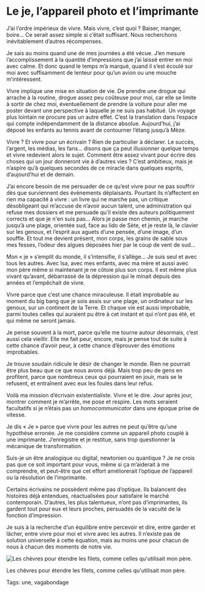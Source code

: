 # Le je, l’appareil photo et l’imprimante

J’ai l’ordre impérieux de vivre. Mais vivre, c’est quoi ? Baiser, manger, boire… Ce serait assez simple si c’était suffisant. Nous recherchons inévitablement d’autres récompenses.

Je sais au moins quand une de mes journées a été vécue. J’en mesure l’accomplissement à la quantité d’impressions que j’ai laissé entrer en moi avec calme. Et donc quand le temps m’a marqué, quand il s’est écoulé sur moi avec suffisamment de lenteur pour qu’un avion ou une mouche m’intéressent.

Vivre implique une mise en situation de vie. De prendre une drogue qui arrache à la routine, drogue assez peu coûteuse pour moi, car elle se limite à sortir de chez moi, éventuellement de prendre la voiture pour aller me poster devant une perspective à laquelle je ne suis pas habitué. Un voyage plus lointain ne procure pas un autre effet. C’est la translation dans l’espace qui compte indépendamment de la distance absolue. Aujourd’hui, j’ai déposé les enfants au tennis avant de contourner l’étang jusqu’à Mèze.

Vivre ? Et vivre pour un écrivain ? Rien de particulier à déclarer. Le succès, l’argent, les médias, les fans… disons que ça peut illusionner quelque temps et vivre redevient alors le sujet. Comment être assez vivant pour écrire des choses qui un jour donneront vie à d’autres vies ? C’est ambitieux, mais je n’aspire qu’à quelques secondes de ce miracle dans quelques esprits, d’aujourd’hui et de demain.

J’ai encore besoin de me persuader de ce qu’est vivre pour ne pas souffrir dès que surviennent des évènements déplaisants. Pourtant ils n’affectent en rien ma capacité à vivre : un livre qui ne marche pas, un critique désobligeant qui m’accuse de n’avoir aucun talent, une administration qui refuse mes dossiers et me persuade qu’il existe des auteurs politiquement corrects et que je n'en suis pas… Alors je passe mon chemin, je marche jusqu’à une plage, orientée sud, face au lido de Sète, et je reste là, le clavier sur les genoux, et l’esprit aux aguets d’une pensée, d’une image, d’un souffle. Et tout me devient présent, mon corps, les grains de sable sous mes fesses, l’odeur des algues déposées hier par le coup de vent de sud…

Mon « je » s’emplit du monde, il s’intensifie, il s’allège… Je suis seul et avec tous les autres. Avec Isa, avec mes enfants, avec ma mère et aussi avec mon père même si maintenant je ne côtoie plus son corps. Il est même plus vivant qu’avant, débarrassé de la dépression qui le minait depuis des années et l’empêchait de vivre.

Vivre parce que c’est une chance miraculeuse. Il était improbable au moment du big bang que je sois assis sur une plage, un ordinateur sur les genoux, sur un continent de la Terre. Et chaque vie est aussi improbable, parmi toutes celles qui auraient pu être à cet instant et qui n’ont pas été, et qui même ne seront jamais.

Je pense souvent à la mort, parce qu’elle me tourne autour désormais, c’est aussi cela vieillir. Elle me fait peur, encore, mais je pense tout de suite à cette chance d’avoir peur, à cette chance d’éprouver des émotions improbables.

Je trouve soudain ridicule le désir de changer le monde. Rien ne pourrait être plus beau que ce que nous avons déjà. Mais trop peu de gens en profitent, parce que nombreux ceux qui pourraient en jouir, mais se le refusent, et entraînent avec eux les foules dans leur refus.

Voilà ma mission d’écrivain existentialiste. Vivre et le dire. Jour après jour, montrer comment je m’arrête, me pose et respire. Les mots seraient facultatifs si je n’étais pas un *homocommunicator* dans une époque prise de vitesse.

Je dis « Je » parce que vivre pour les autres ne peut qu’être qu’une hypothèse erronée. Je me considère comme un appareil photo couplé à une imprimante. J’enregistre et je restitue, sans trop questionner la mécanique de transformation.

Suis-je un être analogique ou digital, newtonien ou quantique ? Je ne crois pas que ce soit important pour vous, même si ça m’aiderait à me comprendre, et peut-être que cet effort améliorerait l’optique de l’appareil ou la résolution de l’imprimante.

Certains écrivains ne possèdent même pas d’optique. Ils balancent des histoires déjà entendues, réactualisées pour satisfaire le marché contemporain. D’autres, les plus talentueux, n’ont pas d’imprimantes, ils gardent tout pour eux et leurs proches, persuadés de la vacuité de la fonction d’impression.

Je suis à la recherche d’un équilibre entre percevoir et dire, entre garder et lâcher, entre vivre pour moi et vivre avec les autres. Il n’existe pas de solution universelle à cette équation, mais au moins une pour chacun de nous à chacun des moments de notre vie.

![Les chèvres pour étendre les filets, comme celles qu'utilisait mon père.](https://tcrouzet.com/images_tc/2014/11/chevre.jpg)

Les chèvres pour étendre les filets, comme celles qu'utilisait mon père.



Tags: une, vagabondage